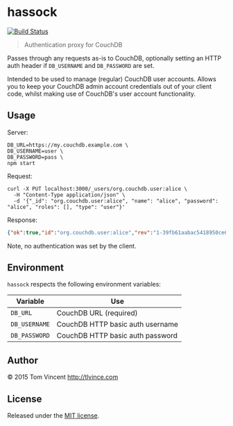 # hassock

[![Build Status][travis-image]][travis-url]

> Authentication proxy for CouchDB

[travis-url]: https://travis-ci.org/tlvince/hassock
[travis-image]: https://img.shields.io/travis/tlvince/hassock.svg

Passes through any requests as-is to CouchDB, optionally setting an HTTP auth
header if `DB_USERNAME` and `DB_PASSWORD` are set.

Intended to be used to manage (regular) CouchDB user accounts. Allows you to
keep your CouchDB admin account credentials out of your client code, whilst
making use of CouchDB's user account functionality.

## Usage

Server:

```shell
DB_URL=https://my.couchdb.example.com \
DB_USERNAME=user \
DB_PASSWORD=pass \
npm start
```

Request:

```shell
curl -X PUT localhost:3000/_users/org.couchdb.user:alice \
  -H "Content-Type application/json" \
  -d '{"_id": "org.couchdb.user:alice", "name": "alice", "password": "alice", "roles": [], "type": "user"}'
```

Response:

```json
{"ok":true,"id":"org.couchdb.user:alice","rev":"1-39fb61aabac5418950ce6c0b3bbc5c63"}
```

Note, no authentication was set by the client.

## Environment

`hassock` respects the following environment variables:

Variable      | Use
--------      | ---
`DB_URL`      | CouchDB URL (required)
`DB_USERNAME` | CouchDB HTTP basic auth username
`DB_PASSWORD` | CouchDB HTTP basic auth password

## Author

© 2015 Tom Vincent <http://tlvince.com>

## License

Released under the [MIT license](http://tlvince.mit-license.org).

